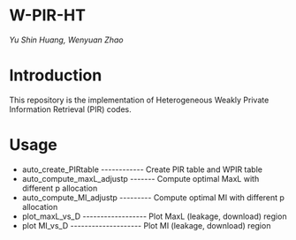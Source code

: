 # W-PIR-HT
_Yu Shin Huang, Wenyuan Zhao_

# Introduction
This repository is the implementation of Heterogeneous Weakly Private Information Retrieval (PIR) codes.

# Usage
- auto_create_PIRtable ------------ Create PIR table and WPIR table
- auto_compute_maxL_adjustp ------- Compute optimal MaxL with different p allocation
- auto_compute_MI_adjustp --------- Compute optimal MI with different p allocation
- plot_maxL_vs_D ------------------ Plot MaxL (leakage, download) region
- plot MI_vs_D -------------------- Plot MI (leakage, download) region
